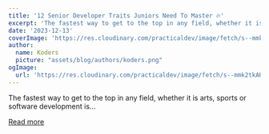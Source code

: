```yaml
---
title: '12 Senior Developer Traits Juniors Need To Master 🔥'
excerpt: 'The fastest way to get to the top in any field, whether it is arts, sports or software development is...'
date: '2023-12-13'
coverImage: 'https://res.cloudinary.com/practicaldev/image/fetch/s--mmk2tkAH--/c_imagga_scale,f_auto,fl_progressive,h_420,q_auto,w_1000/https://dev-to-uploads.s3.amazonaws.com/uploads/articles/k4ajwny1h3upzbd4y711.jpeg'
author:
  name: Koders
  picture: "assets/blog/authors/koders.png"
ogImage:
  url: 'https://res.cloudinary.com/practicaldev/image/fetch/s--mmk2tkAH--/c_imagga_scale,f_auto,fl_progressive,h_420,q_auto,w_1000/https://dev-to-uploads.s3.amazonaws.com/uploads/articles/k4ajwny1h3upzbd4y711.jpeg'
---
```


The fastest way to get to the top in any field, whether it is arts, sports or software development is...

[Read more](https://dev.to/dragosnedelcu/12-senior-developer-traits-junior-developers-need-to-master-285m)
